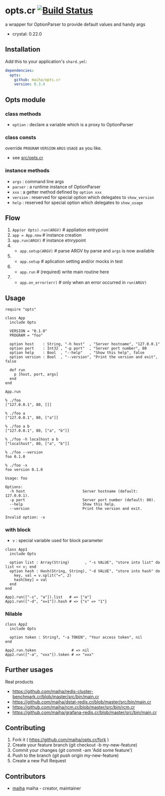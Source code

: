 # opts.cr [![Build Status](https://travis-ci.org/maiha/opts.cr.svg?branch=master)](https://travis-ci.org/maiha/opts.cr)

a wrapper for OptionParser to provide default values and handy args

- crystal: 0.22.0

## Installation

Add this to your application's `shard.yml`:

```yaml
dependencies:
  opts:
    github: maiha/opts.cr
    version: 0.3.4
```

## Opts module

### class methods

- `option` : declare a variable which is a proxy to OptionParser

### class consts

override `PROGRAM` `VERSION` `ARGS` `USAGE` as you like.
- see [src/opts.cr](src/opts.cr)

### instance methods

- `args` : command line args
- `parser` : a runtime instance of OptionParser
- `xxx` : a getter method defined by `option xxx`
- `version` : reserved for special option which delegates to `show_version`
- `help` : reserved for special option which delegates to `show_usage`

## Flow

1. `App(or Opts).run(ARGV)`  # appliation entrypoint
2. `app = App.new`           # instance creation
3. `app.run(ARGV)`           # instance etnrypoint
4.   + `app.setup(ARGV)`     # parse ARGV by parse and `args` is now available
5.   + `app.setup`           # aplication setting and/or mocks in test
6.   + `app.run`             # (required) write main routine here
7.   + `app.on_error(err)`   # only when an error occurred in `run(ARGV)`

## Usage

```crystal
require "opts"

class App
  include Opts

  VERSION = "0.1.0"
  PROGRAM = "foo"

  option host    : String, "-h host"  , "Server hostname", "127.0.0.1"
  option port    : Int32 , "-p port"  , "Server port number", 80
  option help    : Bool  , "--help"   , "Show this help", false
  option version : Bool  , "--version", "Print the version and exit", false

  def run
    p [host, port, args]
  end
end

App.run
```

```shell
% ./foo
["127.0.0.1", 80, []]

% ./foo a
["127.0.0.1", 80, ["a"]]

% ./foo a b
["127.0.0.1", 80, ["a", "b"]]

% ./foo -h localhost a b
["localhost", 80, ["a", "b"]]

% ./foo --version
foo 0.1.0

% ./foo -x
foo version 0.1.0

Usage: foo

Options:
  -h host                          Server hostname (default: 127.0.0.1).
  -p port                          Server port number (default: 80).
  --help                           Show this help.
  --version                        Print the version and exit.

Invalid option: -x
```

### with block

- `v` : special variable used for block parameter

```crystal
class App1
  include Opts

  option list : Array(String)       , "-s VALUE", "store into list" do list << v; end
  option hash : Hash(String, String), "-d VALUE", "store into hash" do
    key, val = v.split("=", 2)
    hash[key] = val
  end
end

App1.run(["-s", "a"]).list   # => ["a"]
App1.run(["-d", "x=1"]).hash # => {"x" => "1"}
```

### Nilable

```crystal
class App2
  include Opts

  option token : String?, "-a TOKEN", "Your access token", nil
end

App2.run.token                # => nil
App2.run(["-a", "xxx"]).token # => "xxx"
```

## Further usages

Real products

- https://github.com/maiha/redis-cluster-benchmark.cr/blob/master/src/bin/main.cr
- https://github.com/maiha/dstat-redis.cr/blob/master/src/bin/main.cr
- https://github.com/maiha/rcm.cr/blob/master/src/bin/rcm.cr
- https://github.com/maiha/grafana-redis.cr/blob/master/src/bin/main.cr

## Contributing

1. Fork it ( https://github.com/maiha/opts.cr/fork )
2. Create your feature branch (git checkout -b my-new-feature)
3. Commit your changes (git commit -am 'Add some feature')
4. Push to the branch (git push origin my-new-feature)
5. Create a new Pull Request

## Contributors

- [maiha](https://github.com/maiha) maiha - creator, maintainer

